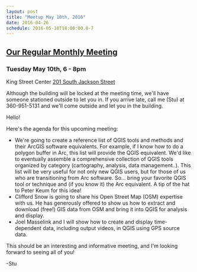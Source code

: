 ```yaml
---
layout: post
title: "Meetup May 10th, 2016"
date: 2016-04-26
schedule: 2016-05-10T18:00:00.0-7
---
```


[Our Regular Monthly Meeting](http://www.meetup.com/Puget-Sound-QGIS-Users-Group/events/230571258/)
-----------------------------

### Tuesday May 10th, 6 - 8pm

King Street Center
[201 South Jackson Street](http://www.openstreetmap.org/#map=19/47.59885/-122.33041)

Although the building will be locked at the meeting time, we'll have someone stationed outside to let you in. If you arrive late, call me (Stu) at 360-951-5131 and we'll come outside and let you in the building.

Hello!

Here's the agenda for this upcoming meeting:

* We're going to create a reference list of QGIS tools and methods and their ArcGIS software equivalents.  For example, if I know how to do a polygon buffer in Arc, this list will provide the QGIS equivalent.  We'd like to eventually assemble a comprehensive collection of QGIS tools organized by category (cartography, analysis, data management..).  This list will be very useful for not only new QGIS users, but  for those of us who are transitioning from Arc software.  So... bring your favorite QGIS tool or technique and (if you know it) the Arc equivalent.  A tip of the hat to Peter Keum for this idea! 
* Clifford Snow is going to share his Open Street Map (OSM) expertise with us.  He has generously offered to show us how to extract and download (free!) GIS data from OSM and bring it into QGIS for analysis and display.
* Joel Masselink and I will show how to create and display time-dependent data, including output videos, in QGIS using GPS source data.

This should be an interesting and informative meeting, and I'm looking forward to seeing all of you!

-Stu 